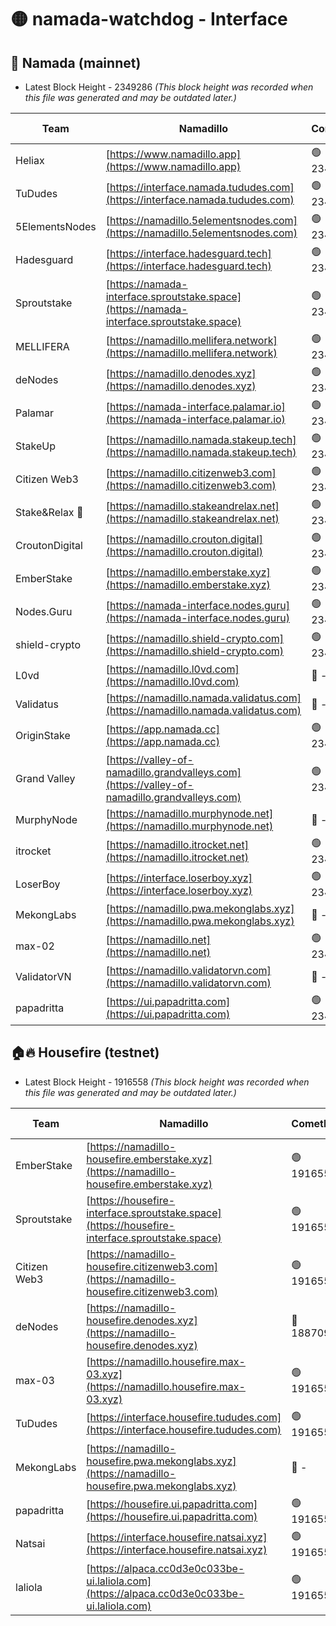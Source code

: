 # 🟡 namada-watchdog - Interface

## 🚀 Namada (mainnet)
- Latest Block Height - 2349286 *(This block height was recorded when this file was generated and may be outdated later.)*

| Team | Namadillo | CometBFT | Indexer | MASP Indexer |
|-|-|-|-|-|
| Heliax | [https://www.namadillo.app](https://www.namadillo.app) | 🟢 2349263 | 🟢 2349263 | 🟢 2349262 |
| TuDudes | [https://interface.namada.tududes.com](https://interface.namada.tududes.com) | 🟢 2349263 | 🟢 2349263 | 🟢 2349263 |
| 5ElementsNodes | [https://namadillo.5elementsnodes.com](https://namadillo.5elementsnodes.com) | 🟢 2349264 | 🟢 2349263 | 🟢 2349264 |
| Hadesguard | [https://interface.hadesguard.tech](https://interface.hadesguard.tech) | 🟢 2349264 | 🟢 2349264 | 🟢 2349264 |
| Sproutstake | [https://namada-interface.sproutstake.space](https://namada-interface.sproutstake.space) | 🟢 2349265 | 🟢 2349265 | 🟢 2349265 |
| MELLIFERA | [https://namadillo.mellifera.network](https://namadillo.mellifera.network) | 🟢 2349267 | 🟢 2349267 | 🟢 2349267 |
| deNodes | [https://namadillo.denodes.xyz](https://namadillo.denodes.xyz) | 🟢 2349268 | 🟢 2349268 | 🟢 2349268 |
| Palamar | [https://namada-interface.palamar.io](https://namada-interface.palamar.io) | 🟢 2349269 | 🟢 2349268 | 🟢 2349269 |
| StakeUp | [https://namadillo.namada.stakeup.tech](https://namadillo.namada.stakeup.tech) | 🟢 2349269 | 🟢 2349269 | 🟢 2349269 |
| Citizen Web3 | [https://namadillo.citizenweb3.com](https://namadillo.citizenweb3.com) | 🟢 2349270 | 🟢 2349270 | 🟢 2349270 |
| Stake&Relax 🦥 | [https://namadillo.stakeandrelax.net](https://namadillo.stakeandrelax.net) | 🟢 2349271 | 🟢 2349271 | 🟢 2349271 |
| CroutonDigital | [https://namadillo.crouton.digital](https://namadillo.crouton.digital) | 🟢 2349272 | 🟢 2349271 | 🟢 2349272 |
| EmberStake | [https://namadillo.emberstake.xyz](https://namadillo.emberstake.xyz) | 🟢 2349272 | 🟢 2349272 | 🟢 2349272 |
| Nodes.Guru | [https://namada-interface.nodes.guru](https://namada-interface.nodes.guru) | 🟢 2349273 | 🟢 2349273 | 🟢 2349273 |
| shield-crypto | [https://namadillo.shield-crypto.com](https://namadillo.shield-crypto.com) | 🟢 2349274 | 🟢 2349273 | 🟢 2349274 |
| L0vd | [https://namadillo.l0vd.com](https://namadillo.l0vd.com) | 🔴 - | 🔴 - | 🔴 - |
| Validatus | [https://namadillo.namada.validatus.com](https://namadillo.namada.validatus.com) | 🔴 - | 🔴 2347627 | 🔴 2177377 |
| OriginStake | [https://app.namada.cc](https://app.namada.cc) | 🟢 2349278 | 🟢 2349277 | 🟢 2349277 |
| Grand Valley | [https://valley-of-namadillo.grandvalleys.com](https://valley-of-namadillo.grandvalleys.com) | 🟢 2349279 | 🟢 2349279 | 🟢 2349279 |
| MurphyNode | [https://namadillo.murphynode.net](https://namadillo.murphynode.net) | 🔴 - | 🔴 - | 🔴 - |
| itrocket | [https://namadillo.itrocket.net](https://namadillo.itrocket.net) | 🟢 2349282 | 🟢 2349282 | 🟢 2349282 |
| LoserBoy | [https://interface.loserboy.xyz](https://interface.loserboy.xyz) | 🟢 2349282 | 🟢 2349279 | 🟢 2349279 |
| MekongLabs | [https://namadillo.pwa.mekonglabs.xyz](https://namadillo.pwa.mekonglabs.xyz) | 🔴 - | 🔴 - | 🔴 - |
| max-02 | [https://namadillo.net](https://namadillo.net) | 🟢 2349280 | 🟢 2349279 | 🟢 2349279 |
| ValidatorVN | [https://namadillo.validatorvn.com](https://namadillo.validatorvn.com) | 🔴 - | 🔴 - | 🔴 - |
| papadritta | [https://ui.papadritta.com](https://ui.papadritta.com) | 🟢 2349286 | 🟢 2349286 | 🟢 2349286 |

## 🏠🔥 Housefire (testnet)
- Latest Block Height - 1916558 *(This block height was recorded when this file was generated and may be outdated later.)*

| Team | Namadillo | CometBFT | Indexer | MASP Indexer |
|-|-|-|-|-|
| EmberStake | [https://namadillo-housefire.emberstake.xyz](https://namadillo-housefire.emberstake.xyz) | 🟢 1916553 | 🟢 1916553 | 🟢 1916553 |
| Sproutstake | [https://housefire-interface.sproutstake.space](https://housefire-interface.sproutstake.space) | 🟢 1916554 | 🟢 1916554 | 🟢 1916554 |
| Citizen Web3 | [https://namadillo-housefire.citizenweb3.com](https://namadillo-housefire.citizenweb3.com) | 🟢 1916554 | 🔴 1887621 | 🟢 1916554 |
| deNodes | [https://namadillo-housefire.denodes.xyz](https://namadillo-housefire.denodes.xyz) | 🔴 1887095 | 🔴 1887095 | 🔴 1887095 |
| max-03 | [https://namadillo.housefire.max-03.xyz](https://namadillo.housefire.max-03.xyz) | 🟢 1916556 | 🟢 1916555 | 🟢 1916555 |
| TuDudes | [https://interface.housefire.tududes.com](https://interface.housefire.tududes.com) | 🟢 1916556 | 🔴 1896505 | 🟢 1916556 |
| MekongLabs | [https://namadillo-housefire.pwa.mekonglabs.xyz](https://namadillo-housefire.pwa.mekonglabs.xyz) | 🔴 - | 🔴 - | 🔴 - |
| papadritta | [https://housefire.ui.papadritta.com](https://housefire.ui.papadritta.com) | 🟢 1916557 | 🟢 1916557 | 🟢 1916557 |
| Natsai | [https://interface.housefire.natsai.xyz](https://interface.housefire.natsai.xyz) | 🟢 1916558 | 🟢 1916558 | 🟢 1916557 |
| laliola | [https://alpaca.cc0d3e0c033be-ui.laliola.com](https://alpaca.cc0d3e0c033be-ui.laliola.com) | 🟢 1916558 | 🟢 1916558 | 🟢 1916558 |

